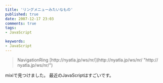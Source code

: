 ```yaml
---
title: 'リングメニューみたいなもの'
published: true
date: 2007-12-17 23:03
comments: true
tags:
- JavaScript

keywords:
- JavaScript
---
```

<blockquote>NavigationRing
[http://<wbr></wbr>nyatla<wbr></wbr>.jp/ws<wbr></wbr>/nr/](http://nyatla.jp/ws/nr/ "http://<wbr></wbr>nyatla<wbr></wbr>.jp/ws<wbr></wbr>/nr/")</blockquote>

mixiで見つけました。
最近のJavaScriptはすごいです。